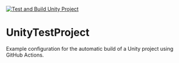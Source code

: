 [![Test and Build Unity Project](https://github.com/achimmihca/UnityTestProject/actions/workflows/test-and-build.yml/badge.svg)](https://github.com/achimmihca/UnityTestProject/actions/workflows/test-and-build.yml)

# UnityTestProject

Example configuration for the automatic build of a Unity project using GitHub Actions.